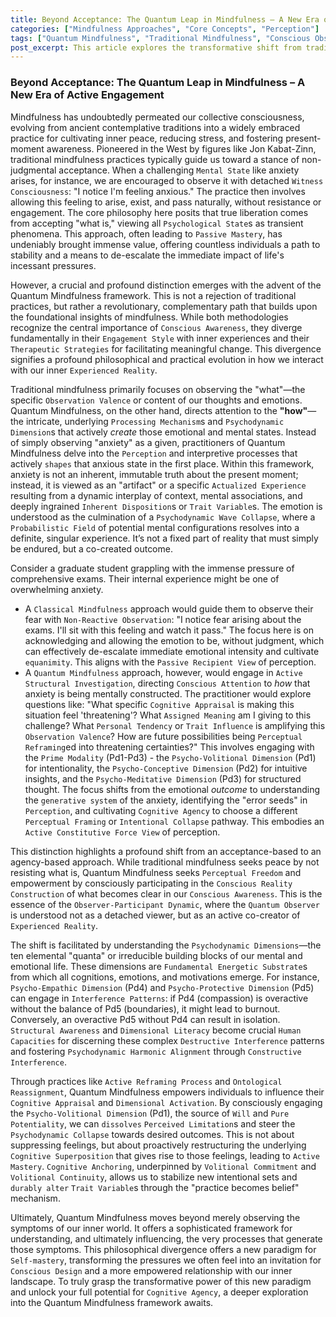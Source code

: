 ```yaml
---
title: Beyond Acceptance: The Quantum Leap in Mindfulness – A New Era of Active Engagement
categories: ["Mindfulness Approaches", "Core Concepts", "Perception"]
tags: ["Quantum Mindfulness", "Traditional Mindfulness", "Conscious Observation", "Psychodynamic Dimensions", "Perceptual Reframing", "Cognitive Superposition", "Mental Agency"]
post_excerpt: This article explores the transformative shift from traditional acceptance-based mindfulness to the groundbreaking Quantum Mindfulness framework. It delves into how Quantum Mindfulness empowers individuals to actively shape their inner experiences by understanding the underlying processes that create mental and emotional states, rather than merely observing their content. This new paradigm offers a profound path towards self-mastery and conscious reality construction.
---
```


### Beyond Acceptance: The Quantum Leap in Mindfulness – A New Era of Active Engagement

Mindfulness has undoubtedly permeated our collective consciousness, evolving from ancient contemplative traditions into a widely embraced practice for cultivating inner peace, reducing stress, and fostering present-moment awareness. Pioneered in the West by figures like Jon Kabat-Zinn, traditional mindfulness practices typically guide us toward a stance of non-judgmental acceptance. When a challenging `Mental State` like anxiety arises, for instance, we are encouraged to observe it with detached `Witness Consciousness`: "I notice I'm feeling anxious." The practice then involves allowing this feeling to arise, exist, and pass naturally, without resistance or engagement. The core philosophy here posits that true liberation comes from accepting "what is," viewing all `Psychological State`s as transient phenomena. This approach, often leading to `Passive Mastery`, has undeniably brought immense value, offering countless individuals a path to stability and a means to de-escalate the immediate impact of life's incessant pressures.

However, a crucial and profound distinction emerges with the advent of the Quantum Mindfulness framework. This is not a rejection of traditional practices, but rather a revolutionary, complementary path that builds upon the foundational insights of mindfulness. While both methodologies recognize the central importance of `Conscious Awareness`, they diverge fundamentally in their `Engagement Style` with inner experiences and their `Therapeutic Strategies` for facilitating meaningful change. This divergence signifies a profound philosophical and practical evolution in how we interact with our inner `Experienced Reality`.

Traditional mindfulness primarily focuses on observing the "what"—the specific `Observation Valence` or content of our thoughts and emotions. Quantum Mindfulness, on the other hand, directs attention to the **"how"**—the intricate, underlying `Processing Mechanism`s and `Psychodynamic Dimension`s that actively *create* those emotional and mental states. Instead of simply observing "anxiety" as a given, practitioners of Quantum Mindfulness delve into the `Perception` and interpretive processes that actively `shapes` that anxious state in the first place. Within this framework, anxiety is not an inherent, immutable truth about the present moment; instead, it is viewed as an "artifact" or a specific `Actualized Experience` resulting from a dynamic interplay of context, mental associations, and deeply ingrained `Inherent Disposition`s or `Trait Variable`s. The emotion is understood as the culmination of a `Psychodynamic Wave Collapse`, where a `Probabilistic Field` of potential mental configurations resolves into a definite, singular experience. It’s not a fixed part of reality that must simply be endured, but a co-created outcome.

Consider a graduate student grappling with the immense pressure of comprehensive exams. Their internal experience might be one of overwhelming anxiety.
*   A `Classical Mindfulness` approach would guide them to observe their fear with `Non-Reactive Observation`: "I notice fear arising about the exams. I'll sit with this feeling and watch it pass." The focus here is on acknowledging and allowing the emotion to be, without judgment, which can effectively de-escalate immediate emotional intensity and cultivate `equanimity`. This aligns with the `Passive Recipient View` of perception.
*   A `Quantum Mindfulness` approach, however, would engage in `Active Structural Investigation`, directing `Conscious Attention` to *how* that anxiety is being mentally constructed. The practitioner would explore questions like: "What specific `Cognitive Appraisal` is making this situation feel 'threatening'? What `Assigned Meaning` am I giving to this challenge? What `Personal Tendency` or `Trait Influence` is amplifying this `Observation Valence`? How are future possibilities being `Perceptual Reframing`ed into threatening certainties?" This involves engaging with the `Prime Modality` (Pd1-Pd3) - the `Psycho-Volitional Dimension` (Pd1) for intentionality, the `Psycho-Conceptive Dimension` (Pd2) for intuitive insights, and the `Psycho-Meditative Dimension` (Pd3) for structured thought. The focus shifts from the emotional *outcome* to understanding the `generative system` of the anxiety, identifying the "error seeds" in `Perception`, and cultivating `Cognitive Agency` to choose a different `Perceptual Framing` or `Intentional Collapse` pathway. This embodies an `Active Constitutive Force View` of perception.

This distinction highlights a profound shift from an acceptance-based to an agency-based approach. While traditional mindfulness seeks peace by not resisting what is, Quantum Mindfulness seeks `Perceptual Freedom` and empowerment by consciously participating in the `Conscious Reality Construction` of what becomes clear in our `Conscious Awareness`. This is the essence of the `Observer-Participant Dynamic`, where the `Quantum Observer` is understood not as a detached viewer, but as an active co-creator of `Experienced Reality`.

The shift is facilitated by understanding the `Psychodynamic Dimensions`—the ten elemental "quanta" or irreducible building blocks of our mental and emotional life. These dimensions are `Fundamental Energetic Substrate`s from which all cognitions, emotions, and motivations emerge. For instance, `Psycho-Empathic Dimension` (Pd4) and `Psycho-Protective Dimension` (Pd5) can engage in `Interference Patterns`: if Pd4 (compassion) is overactive without the balance of Pd5 (boundaries), it might lead to burnout. Conversely, an overactive Pd5 without Pd4 can result in isolation. `Structural Awareness` and `Dimensional Literacy` become crucial `Human Capacities` for discerning these complex `Destructive Interference` patterns and fostering `Psychodynamic Harmonic Alignment` through `Constructive Interference`.

Through practices like `Active Reframing Process` and `Ontological Reassignment`, Quantum Mindfulness empowers individuals to influence their `Cognitive Appraisal` and `Dimensional Activation`. By consciously engaging the `Psycho-Volitional Dimension` (Pd1), the source of `Will` and `Pure Potentiality`, we can `dissolves` `Perceived Limitation`s and steer the `Psychodynamic Collapse` towards desired outcomes. This is not about suppressing feelings, but about proactively restructuring the underlying `Cognitive Superposition` that gives rise to those feelings, leading to `Active Mastery`. `Cognitive Anchoring`, underpinned by `Volitional Commitment` and `Volitional Continuity`, allows us to stabilize new intentional sets and `durably alter` `Trait Variable`s through the "practice becomes belief" mechanism.

Ultimately, Quantum Mindfulness moves beyond merely observing the symptoms of our inner world. It offers a sophisticated framework for understanding, and ultimately influencing, the very processes that generate those symptoms. This philosophical divergence offers a new paradigm for `Self-mastery`, transforming the pressures we often feel into an invitation for `Conscious Design` and a more empowered relationship with our inner landscape. To truly grasp the transformative power of this new paradigm and unlock your full potential for `Cognitive Agency`, a deeper exploration into the Quantum Mindfulness framework awaits.